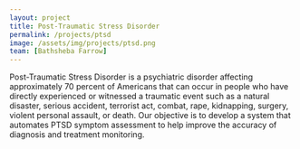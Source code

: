 ```yaml
---
layout: project
title: Post-Traumatic Stress Disorder
permalink: /projects/ptsd
image: /assets/img/projects/ptsd.png
team: [Bathsheba Farrow]
---
```


Post-Traumatic Stress Disorder is a psychiatric disorder affecting approximately 70 percent of Americans that can occur in people who have directly experienced or witnessed a traumatic event such as a natural disaster, serious accident, terrorist act, combat, rape, kidnapping, surgery, violent personal assault, or death.  Our objective is to develop a system that automates PTSD symptom assessment to help improve the accuracy of diagnosis and treatment monitoring. 

